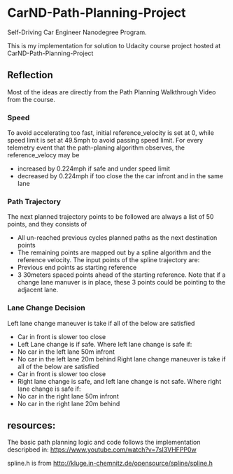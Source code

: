# CarND-Path-Planning-Project
Self-Driving Car Engineer Nanodegree Program.

This is my implementation for solution to Udacity course project hosted at CarND-Path-Planning-Project

## Reflection
Most of the ideas are directly from the Path Planning Walkthrough Video from the course.

### Speed 
To avoid accelerating too fast, initial reference_velocity is set at 0, while speed limit is set at 49.5mph to avoid passing speed limit. For every telemetry event that the path-planing algorithm observes, the reference_velocy may be 
 - increased by 0.224mph if safe and under speed limit
 - decreased by 0.224mph if too close the the car infront and in the same lane
 
### Path Trajectory
The next planned trajectory points to be followed are always a list of 50 points, and they consists of
 * All un-reached previous cycles planned paths as the next destination points
 * The remaining points are mapped out by a spline algorithm and the reference velocity. The input points of the spline trajectory are:
  * Previous end points as starting reference
  * 3 30meters spaced points ahead of the starting reference. Note that if a change lane manuver is in place, these 3 points could be pointing to the adjacent lane. 

### Lane Change Decision
Left lane change maneuver is take if all of the below are satisfied
 * Car in front is slower too close
 * Left Lane change is if safe. Where left lane change is safe if:
  * No car in the left lane 50m infront
  * No car in the left lane 20m behind
Right lane change maneuver is take if all of the below are satisfied
 * Car in front is slower too close
 * Right lane change is safe, and left lane change is not safe. Where right lane change is safe if:
  * No car in the right lane 50m infront
  * No car in the right lane 20m behind


## resources:
The basic path planning logic and code follows the implementation descripbed in:
https://www.youtube.com/watch?v=7sI3VHFPP0w

spline.h is from 
http://kluge.in-chemnitz.de/opensource/spline/spline.h

